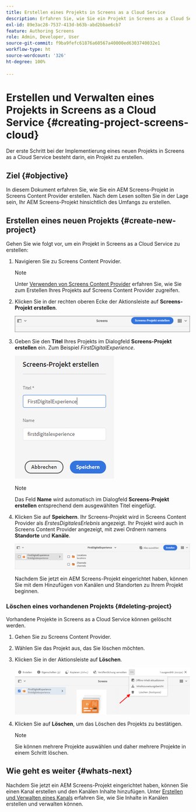 ```yaml
---
title: Erstellen eines Projekts in Screens as a Cloud Service
description: Erfahren Sie, wie Sie ein Projekt in Screens as a Cloud Service erstellen.
exl-id: 89e3ac28-7537-413d-b63b-abd2bbae6cb7
feature: Authoring Screens
role: Admin, Developer, User
source-git-commit: f9ba9fefc61876a60567a40000ed6303740032e1
workflow-type: ht
source-wordcount: '326'
ht-degree: 100%

---
```


# Erstellen und Verwalten eines Projekts in Screens as a Cloud Service {#creating-project-screens-cloud}

Der erste Schritt bei der Implementierung eines neuen Projekts in Screens as a Cloud Service besteht darin, ein Projekt zu erstellen.

## Ziel {#objective}

In diesem Dokument erfahren Sie, wie Sie ein AEM Screens-Projekt in Screens Content Provider erstellen. Nach dem Lesen sollten Sie in der Lage sein, Ihr AEM Screens-Projekt hinsichtlich des Umfangs zu erstellen.

## Erstellen eines neuen Projekts {#create-new-project}

Gehen Sie wie folgt vor, um ein Projekt in Screens as a Cloud Service zu erstellen:

1. Navigieren Sie zu Screens Content Provider.

   >[!NOTE]
   >Unter [Verwenden von Screens Content Provider](https://experienceleague.adobe.com/docs/experience-manager-cloud-service/content/screens-as-cloud-service/configure-screens-cloud/using-screens-content-provider.html?lang=de) erfahren Sie, wie Sie zum Erstellen Ihres Projekts auf Screens Content Provider zugreifen.

1. Klicken Sie in der rechten oberen Ecke der Aktionsleiste auf **Screens-Projekt erstellen**.

   ![create-screens-project1](/help/screens-cloud/assets/create-content/create-screens-project1.png)

1. Geben Sie den **Titel** Ihres Projekts im Dialogfeld **Screens-Projekt erstellen** ein. Zum Beispiel *FirstDigitalExperience*.

   ![create-screens-project2](/help/screens-cloud/assets/create-content/create-screens-project2.png)

   >[!NOTE]
   >Das Feld **Name** wird automatisch im Dialogfeld **Screens-Projekt erstellen** entsprechend dem ausgewählten Titel eingefügt.

1. Klicken Sie auf **Speichern**. Ihr Screens-Projekt wird in Screens Content Provider als *ErstesDigitalesErlebnis* angezeigt. Ihr Projekt wird auch in Screens Content Provider angezeigt, mit zwei Ordnern namens **Standorte** und **Kanäle**.

   ![create-screens-project3](/help/screens-cloud/assets/create-content/create-screens-project3.png)

   Nachdem Sie jetzt ein AEM Screens-Projekt eingerichtet haben, können Sie mit dem Hinzufügen von Kanälen und Standorten zu Ihrem Projekt beginnen.

### Löschen eines vorhandenen Projekts {#deleting-project}

Vorhandene Projekte in Screens as a Cloud Service können gelöscht werden.

1. Gehen Sie zu Screens Content Provider.
1. Wählen Sie das Projekt aus, das Sie löschen möchten.
1. Klicken Sie in der Aktionsleiste auf **Löschen**.

   ![create-project5](/help/screens-cloud/assets/create-content/create-project5.png)

1. Klicken Sie auf **Löschen**, um das Löschen des Projekts zu bestätigen.

   >[!NOTE]
   >Sie können mehrere Projekte auswählen und daher mehrere Projekte in einem Schritt löschen.

## Wie geht es weiter {#whats-next}

Nachdem Sie jetzt ein AEM Screens-Projekt eingerichtet haben, können Sie einen Kanal erstellen und den Kanälen Inhalte hinzufügen. Unter [Erstellen und Verwalten eines Kanals](creating-channels-screens-cloud.md) erfahren Sie, wie Sie Inhalte in Kanälen erstellen und verwalten können.
